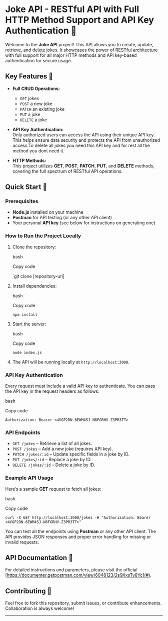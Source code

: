 # Joke API - RESTful API with Full HTTP Method Support and API Key Authentication 🎉

Welcome to the **Joke API** project! This API allows you to create, update, retrieve, and delete jokes. It showcases the power of RESTful architecture with full support for all major HTTP methods and API key-based authentication for secure usage.

## Key Features 🔑

-   **Full CRUD Operations:**
    
    -   `GET` jokes
    -   `POST` a new joke
    -   `PATCH` an existing joke
    -   `PUT` a joke
    -   `DELETE` a joke
    
-   **API Key Authentication:**  
    Only authorized users can access the API using their unique API key. This helps ensure data security and protects the API from unauthorized access.To delete all jokes you need this API key and for rest all the method you dont need it.
    
-   **HTTP Methods:**  
    This project utilizes **GET**, **POST**, **PATCH**, **PUT**, and **DELETE** methods, covering the full spectrum of RESTful API operations.
    

## Quick Start 🚀

### Prerequisites

-   **Node.js** installed on your machine
-   **Postman** for API testing (or any other API client)
-   Your personal **API key** (see below for instructions on generating one)

### How to Run the Project Locally

1.  Clone the repository:
    
    bash
    
    Copy code
    
    `git clone [repository-url]
    
2.  Install dependencies:
    
    bash
    
    Copy code
    
    `npm install` 
    
3.  Start the server:
    
    bash
    
    Copy code
    
    `node index.js` 
    
4.  The API will be running locally at `http://localhost:3000`.
    

### API Key Authentication

Every request must include a valid API key to authenticate. You can pass the API key in the request headers as follows:

bash

Copy code

`Authorization: Bearer <4VGP2DN-6EWM4SJ-N6FGRHV-Z3PR3TT>` 

### API Endpoints

-   `GET /jokes` – Retrieve a list of all jokes.
-   `POST /jokes` – Add a new joke (requires API key).
-   `PATCH /jokes/:id` – Update specific fields in a joke by ID.
-   `PUT /jokes/:id` – Replace a joke by ID.
-   `DELETE /jokes/:id` – Delete a joke by ID.

### Example API Usage

Here’s a sample **GET** request to fetch all jokes:

bash

Copy code

`curl -X GET http://localhost:3000/jokes -H "Authorization: Bearer <4VGP2DN-6EWM4SJ-N6FGRHV-Z3PR3TT>"` 

You can test all the endpoints using **Postman** or any other API client. The API provides JSON responses and proper error handling for missing or invalid requests.

## API Documentation 📄

For detailed instructions and parameters, please visit the official [https://documenter.getpostman.com/view/6048123/2s9XxsTv8Yc](#).

## Contributing 🤝

Feel free to fork this repository, submit issues, or contribute enhancements. Collaboration is always welcome!

----------

